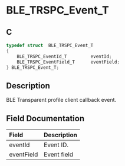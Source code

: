 # BLE_TRSPC_Event_T

## C

```c
typedef struct  BLE_TRSPC_Event_T
{
    BLE_TRSPC_EventId_T         eventId;
    BLE_TRSPC_EventField_T      eventField;
} BLE_TRSPC_Event_T;
```

## Description

BLE Transparent profile client callback event.


## Field Documentation

|Field|Description|
|:---|:---|
|eventId|Event ID.|
|eventField|Event field|
